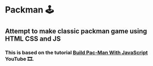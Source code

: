 # Packman :joystick:

## Attempt to make classic packman game using HTML CSS and JS
### This is based on the tutorial [Build Pac-Man With JavaScript](https://www.youtube.com/watch?v=YBtzzVwrTeE&t=449s) YouTube 🎞️.
